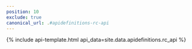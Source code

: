 ```yaml
---
position: 10
exclude: true
canonical_url: .#apidefinitions-rc-api
---
```

{% include api-template.html api_data=site.data.apidefinitions.rc_api %}
